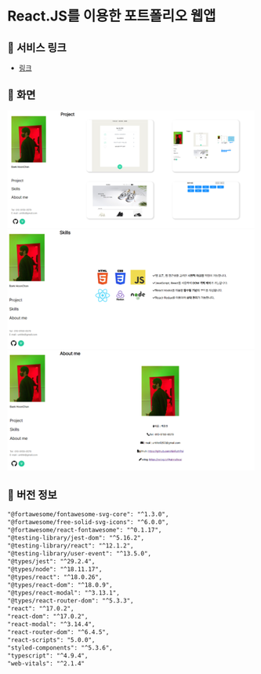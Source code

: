 # React.JS를 이용한 포트폴리오 웹앱

## 📌 서비스 링크

- [링크](https://ainruthpai.github.io/portfolio-website-react)

## 📌 화면

![main](/public/img/portfolio/portfolio1.png)
![main](/public/img/portfolio/portfolio2.png)
![main](/public/img/portfolio/portfolio3.png)

## 📌 버전 정보

    "@fortawesome/fontawesome-svg-core": "^1.3.0",
    "@fortawesome/free-solid-svg-icons": "^6.0.0",
    "@fortawesome/react-fontawesome": "^0.1.17",
    "@testing-library/jest-dom": "^5.16.2",
    "@testing-library/react": "^12.1.2",
    "@testing-library/user-event": "^13.5.0",
    "@types/jest": "^29.2.4",
    "@types/node": "^18.11.17",
    "@types/react": "^18.0.26",
    "@types/react-dom": "^18.0.9",
    "@types/react-modal": "^3.13.1",
    "@types/react-router-dom": "^5.3.3",
    "react": "^17.0.2",
    "react-dom": "^17.0.2",
    "react-modal": "^3.14.4",
    "react-router-dom": "^6.4.5",
    "react-scripts": "5.0.0",
    "styled-components": "^5.3.6",
    "typescript": "^4.9.4",
    "web-vitals": "^2.1.4"
